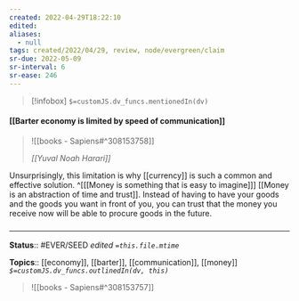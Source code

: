 ```yaml
---
created: 2022-04-29T18:22:10 
edited: 
aliases:
  - null
tags: created/2022/04/29, review, node/evergreen/claim
sr-due: 2022-05-09
sr-interval: 6
sr-ease: 246
---
```

> [!infobox]
`$=customJS.dv_funcs.mentionedIn(dv)`

#### [[Barter economy is limited by speed of communication]]

> ![[books - Sapiens#^308153758]]
> 
> <cite>[[Yuval Noah Harari]]</cite>

Unsurprisingly, this limitation is why [[currency]] is such a common and effective solution.
^[[[Money is something that is easy to imagine]]]
[[Money is an abstraction of time and trust]].
Instead of having to have your goods and the goods you want in front of you,
you can trust that the money you receive now will be able to procure goods in the future.

### <hr class="footnote"/>

**Status**:: #EVER/SEED 
*edited `=this.file.mtime`*

**Topics**:: [[economy]], [[barter]], [[communication]], [[money]]
*`$=customJS.dv_funcs.outlinedIn(dv, this)`*

> ![[books - Sapiens#^308153757]]